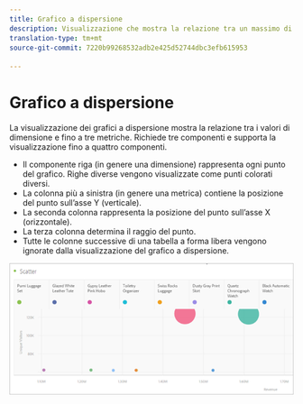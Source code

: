 ```yaml
---
title: Grafico a dispersione
description: Visualizzazione che mostra la relazione tra un massimo di tre metriche.
translation-type: tm+mt
source-git-commit: 7220b99268532adb2e425d52744dbc3efb615953

---
```



# Grafico a dispersione

La visualizzazione dei grafici a dispersione mostra la relazione tra i valori di dimensione e fino a tre metriche. Richiede tre componenti e supporta la visualizzazione fino a quattro componenti.

* Il componente riga (in genere una dimensione) rappresenta ogni punto del grafico. Righe diverse vengono visualizzate come punti colorati diversi.
* La colonna più a sinistra (in genere una metrica) contiene la posizione del punto sull’asse Y (verticale).
* La seconda colonna rappresenta la posizione del punto sull’asse X (orizzontale).
* La terza colonna determina il raggio del punto.
* Tutte le colonne successive di una tabella a forma libera vengono ignorate dalla visualizzazione del grafico a dispersione.

![Grafico a dispersione](assets/scatter.png)
